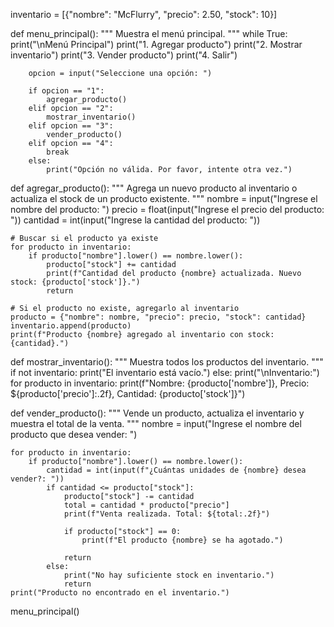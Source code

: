 inventario = [{"nombre": "McFlurry", "precio": 2.50, "stock": 10}]

def menu_principal():
    """
    Muestra el menú principal.
    """
    while True:
        print("\nMenú Principal")
        print("1. Agregar producto")
        print("2. Mostrar inventario")
        print("3. Vender producto")
        print("4. Salir")
        
        opcion = input("Seleccione una opción: ")
        
        if opcion == "1":
            agregar_producto()
        elif opcion == "2":
            mostrar_inventario()
        elif opcion == "3":
            vender_producto()
        elif opcion == "4":
            break
        else:
            print("Opción no válida. Por favor, intente otra vez.")

def agregar_producto():
    """
    Agrega un nuevo producto al inventario o actualiza el stock de un producto existente.
    """
    nombre = input("Ingrese el nombre del producto: ")
    precio = float(input("Ingrese el precio del producto: "))
    cantidad = int(input("Ingrese la cantidad del producto: "))
    
    # Buscar si el producto ya existe
    for producto in inventario:
        if producto["nombre"].lower() == nombre.lower():
            producto["stock"] += cantidad
            print(f"Cantidad del producto {nombre} actualizada. Nuevo stock: {producto['stock']}.")
            return
    
    # Si el producto no existe, agregarlo al inventario
    producto = {"nombre": nombre, "precio": precio, "stock": cantidad}
    inventario.append(producto)
    print(f"Producto {nombre} agregado al inventario con stock: {cantidad}.")

def mostrar_inventario():
    """
    Muestra todos los productos del inventario.
    """
    if not inventario:
        print("El inventario está vacío.")
    else:
        print("\nInventario:")
        for producto in inventario:
            print(f"Nombre: {producto['nombre']}, Precio: ${producto['precio']:.2f}, Cantidad: {producto['stock']}")

def vender_producto():
    """
    Vende un producto, actualiza el inventario y muestra el total de la venta.
    """
    nombre = input("Ingrese el nombre del producto que desea vender: ")
    
    for producto in inventario:
        if producto["nombre"].lower() == nombre.lower():
            cantidad = int(input(f"¿Cuántas unidades de {nombre} desea vender?: "))
            if cantidad <= producto["stock"]:
                producto["stock"] -= cantidad
                total = cantidad * producto["precio"]
                print(f"Venta realizada. Total: ${total:.2f}")
                
                if producto["stock"] == 0:
                    print(f"El producto {nombre} se ha agotado.")
                
                return
            else:
                print("No hay suficiente stock en inventario.")
                return
    print("Producto no encontrado en el inventario.")

menu_principal()
